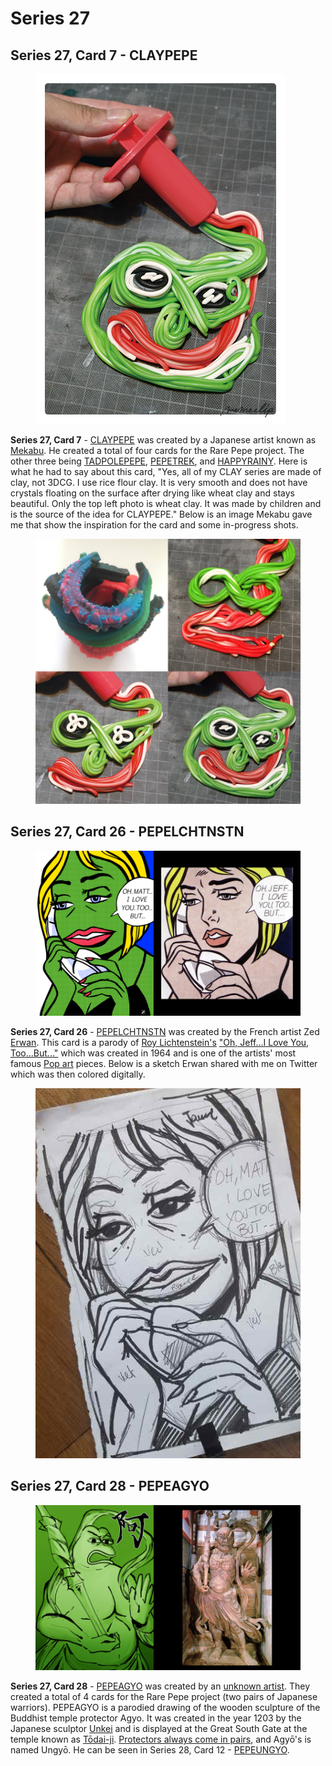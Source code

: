 # Series 27

## Series 27, Card 7 - CLAYPEPE

<figure><img src="../../../.gitbook/assets/S27 C07 - CLAYPEPE.png" alt=""><figcaption></figcaption></figure>

**Series 27, Card 7** - [CLAYPEPE](https://pepe.wtf/asset/CLAYPEPE) was created by a Japanese artist known as [Mekabu](https://pepe.wtf/artists/Mekabu). He created a total of four cards for the Rare Pepe project. The other three being [TADPOLEPEPE](https://pepe.wtf/asset/TADPOLEPEPE), [PEPETREK](https://pepe.wtf/asset/PEPETREK), and [HAPPYRAINY](https://pepe.wtf/asset/HAPPYRAINY). Here is what he had to say about this card, "Yes, all of my CLAY series are made of clay, not 3DCG. I use rice flour clay. It is very smooth and does not have crystals floating on the surface after drying like wheat clay and stays beautiful. Only the top left photo is wheat clay. It was made by children and is the source of the idea for CLAYPEPE." Below is an image Mekabu gave me that show the inspiration for the card and some in-progress shots.

<figure><img src="../../../.gitbook/assets/S27 C7 - CLAYPEPE Source.jpg" alt=""><figcaption></figcaption></figure>

## Series 27, Card 26 - PEPELCHTNSTN

<figure><img src="../../../.gitbook/assets/S27 C26 - PEPELCHTNSTN card and source.png" alt=""><figcaption></figcaption></figure>

**Series 27, Card 26** - [PEPELCHTNSTN](https://pepe.wtf/asset/PEPELCHTNSTN) was created by the French artist Zed [Erwan](https://pepe.wtf/artists/Zed-Erwan). This card is a parody of [Roy Lichtenstein's](https://en.wikipedia.org/wiki/Roy\_Lichtenstein) ["Oh, Jeff...I Love You, Too...But..."](https://en.wikipedia.org/wiki/Oh,\_Jeff...I\_Love\_You,\_Too...But...) which was created in 1964 and is one of the artists' most famous [Pop art](https://en.wikipedia.org/wiki/Pop\_art) pieces. Below is a sketch Erwan shared with me on Twitter which was then colored digitally.&#x20;

<figure><img src="../../../.gitbook/assets/S27 C26 - PEPELCHTNSTN  Original sketch copy.jpg" alt=""><figcaption></figcaption></figure>

## Series 27, Card 28 - PEPEAGYO

<figure><img src="../../../.gitbook/assets/S27 C28 - PEPEAGYO card and source.jpg" alt=""><figcaption></figcaption></figure>

**Series 27, Card 28** - [PEPEAGYO](https://pepe.wtf/asset/PEPEAGYO) was created by an [unknown artist](https://pepe.wtf/artists/13Gq5fqZ1gXrD4gxNm1YfycBHCp1S4Nphu). They created a total of 4 cards for the Rare Pepe project (two pairs of Japanese warriors). PEPEAGYO is a parodied drawing of the wooden sculpture of the Buddhist temple protector Agyo. It was created in the year 1203 by the Japanese sculptor [Unkei](https://en.wikipedia.org/wiki/Unkei) and is displayed at the Great South Gate at the temple known as [Tōdai-ji](https://smarthistory.org/todai-ji/). [Protectors always come in pairs](https://www.japan-talk.com/jt/new/the-fearsome-protectors-of-japanese-temples), and Agyō's is named Ungyō. He can be seen in Series 28, Card 12 - [PEPEUNGYO](https://pepe.wtf/asset/PEPEUNGYO).&#x20;
